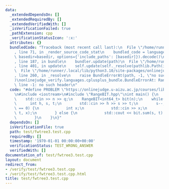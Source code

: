 ```yaml
---
data:
  _extendedDependsOn: []
  _extendedRequiredBy: []
  _extendedVerifiedWith: []
  _isVerificationFailed: true
  _pathExtension: cpp
  _verificationStatusIcon: ':x:'
  attributes: {}
  bundledCode: "Traceback (most recent call last):\n  File \"/home/runner/.local/lib/python3.10/site-packages/onlinejudge_verify/documentation/build.py\"\
    , line 71, in _render_source_code_stat\n    bundled_code = language.bundle(stat.path,\
    \ basedir=basedir, options={'include_paths': [basedir]}).decode()\n  File \"/home/runner/.local/lib/python3.10/site-packages/onlinejudge_verify/languages/cplusplus.py\"\
    , line 187, in bundle\n    bundler.update(path)\n  File \"/home/runner/.local/lib/python3.10/site-packages/onlinejudge_verify/languages/cplusplus_bundle.py\"\
    , line 401, in update\n    self.update(self._resolve(pathlib.Path(included), included_from=path))\n\
    \  File \"/home/runner/.local/lib/python3.10/site-packages/onlinejudge_verify/languages/cplusplus_bundle.py\"\
    , line 260, in _resolve\n    raise BundleErrorAt(path, -1, \"no such header\"\
    )\nonlinejudge_verify.languages.cplusplus_bundle.BundleErrorAt: RangeBIT.hpp:\
    \ line -1: no such header\n"
  code: "#define PROBLEM \"https://onlinejudge.u-aizu.ac.jp/courses/library/3/DSL/2/DSL_2_G\"\
    \n#include <iostream>\n#include \"RangeBIT.hpp\"\nint main() {\n    int n, q;\n\
    \    std::cin >> n >> q;\n    RangeBIT<int64_t> bit(n);\n    while(q--) {\n  \
    \      int h, s, t;\n        std::cin >> h >> s >> t;\n        s--;\n        if(h\
    \ == 0) {\n            int x;\n            std::cin >> x;\n            bit.add(s,\
    \ t, x);\n        } else {\n            std::cout << bit.sum(s, t) << '\\n';\n\
    \        }\n    }\n}"
  dependsOn: []
  isVerificationFile: true
  path: test/fwtree3.test.cpp
  requiredBy: []
  timestamp: '1970-01-01 00:00:00+00:00'
  verificationStatus: TEST_WRONG_ANSWER
  verifiedWith: []
documentation_of: test/fwtree3.test.cpp
layout: document
redirect_from:
- /verify/test/fwtree3.test.cpp
- /verify/test/fwtree3.test.cpp.html
title: test/fwtree3.test.cpp
---
```

